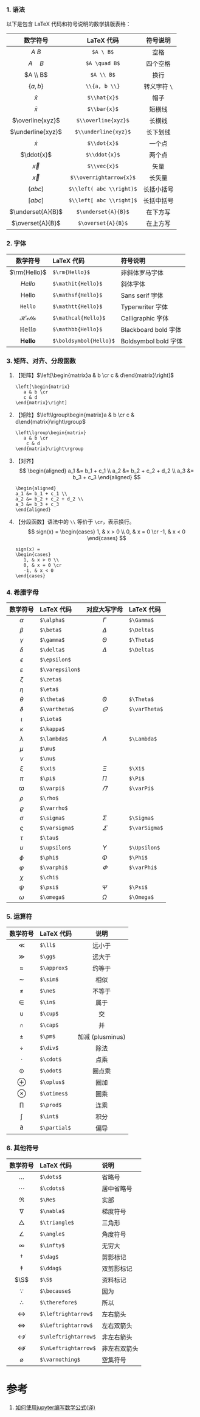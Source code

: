 
### 1. 语法

以下是包含 LaTeX 代码和符号说明的数学排版表格：

<div align=center>

| 数学符号 | LaTeX 代码 | 符号说明 |
| :-: | :-: | :-: |
| $A \ B$ | `$A \ B$` | 空格 |
| $A \quad B$ | `$A \quad B$` | 四个空格 |
| $A \\ B$ | `$A \\ B$` | 换行 |
| $\{a, b \}$ | `\\{a, b \\}` | 转义字符 `\` |
| $\hat{x}$ | `$\\hat{x}$` | 帽子 |
| $\bar{x}$ | `$\\bar{x}$` | 短横线 |
| $\overline{xyz}$ | `$\\overline{xyz}$` | 长横线 |
| $\underline{xyz}$ | `$\\underline{xyz}$` | 长下划线 |
| $\dot{x}$ | `$\\dot{x}$` | 一个点 |
| $\ddot{x}$ | `$\\ddot{x}$` | 两个点 |
| $\vec{x}$ | `$\\vec{x}$` | 矢量 |
| $\overrightarrow{x}$ | `$\\overrightarrow{x}$` | 长矢量 |
| $\left( abc \right)$ | `$\\left( abc \\right)$` | 长括小括号 |
| $\left[ abc \right]$ | `$\\left[ abc \\right]$` | 长括中括号 |
| $\underset{A}{B}$ | `$\underset{A}{B}$` | 在下方写 |
| $\overset{A}{B}$ | `$\overset{A}{B}$` | 在上方写 |

</div>

### 2. 字体

<div align=center>

| 数学符号 | LaTeX 代码 | 符号说明 |
| :-: | :- | :- |
| $\rm{Hello}$ | `$\rm{Hello}$` | 非斜体罗马字体 |
| $\mathit{Hello}$ | `$\mathit{Hello}$` | 斜体字体 |
| $\mathsf{Hello}$ | `$\mathsf{Hello}$` | Sans serif 字体 |
| $\mathtt{Hello}$ | `$\mathtt{Hello}$` | Typerwriter 字体 |
| $\mathcal{Hello}$ | `$\mathcal{Hello}$` | Calligraphic 字体 |
| $\mathbb{Hello}$ | `$\mathbb{Hello}$` | Blackboard bold 字体 |
| $\boldsymbol{Hello}$ | `$\boldsymbol{Hello}$` | Boldsymbol bold 字体 |

</div>

### 3. 矩阵、对齐、分段函数

1. 【矩阵】$\left[\begin{matrix}a & b \cr c & d\end{matrix}\right]$
   ```
   \left[\begin{matrix}
      a & b \cr 
      c & d
   \end{matrix}\right]
   ```
2. 【矩阵】$\left\lgroup\begin{matrix}a & b \cr c & d\end{matrix}\right\rgroup$
   ```
   \left\lgroup\begin{matrix}
      a & b \cr
       c & d
   \end{matrix}\right\rgroup
   ```
3. 【对齐】
   $$
      \begin{aligned}
      a_1 &= b_1 + c_1 \\
      a_2 &= b_2 + c_2 + d_2 \\
      a_3 &= b_3 + c_3
      \end{aligned}
   $$

   ```
   \begin{aligned}
   a_1 &= b_1 + c_1 \\
   a_2 &= b_2 + c_2 + d_2 \\
   a_3 &= b_3 + c_3
   \end{aligned}
   ```
4. 【分段函数】语法中的 `\\` 等价于 `\cr`，表示换行。
   $$
   sign(x) = 
   \begin{cases}
      1, & x > 0 \\ 
      0, & x = 0 \cr 
      -1, & x < 0
   \end{cases}
   $$

   ```
   sign(x) = 
   \begin{cases}
      1, & x > 0 \\ 
      0, & x = 0 \cr 
      -1, & x < 0
   \end{cases}
   ```

### 4. 希腊字母

<div align=center>

| 数学符号 | LaTeX 代码 | 对应大写字母 | LaTeX 代码 |
| :-: | :- | :-: | :- |
| $\alpha$ | `$\alpha$` | $\Gamma$ | `$\Gamma$` |
| $\beta$ | `$\beta$` | $\Delta$ | `$\Delta$` |
| $\gamma$ | `$\gamma$` | $\Theta$ | `$\Theta$` |
| $\delta$ | `$\delta$` | $\Delta$ | `$\Delta$` |
| $\epsilon$ | `$\epsilon$` | | |
| $\varepsilon$ | `$\varepsilon$` | | |
| $\zeta$ | `$\zeta$` | | |
| $\eta$ | `$\eta$` | | |
| $\theta$ | `$\theta$` | $\Theta$ | `$\Theta$` |
| $\vartheta$ | `$\vartheta$` | $\varTheta$ | `$\varTheta$` |
| $\iota$ | `$\iota$` | | |
| $\kappa$ | `$\kappa$` | | |
| $\lambda$ | `$\lambda$` | $\Lambda$ | `$\Lambda$` |
| $\mu$ | `$\mu$` | | |
| $\nu$ | `$\nu$` | | |
| $\xi$ | `$\xi$` | $\Xi$ | `$\Xi$` |
| $\pi$ | `$\pi$` | $\Pi$ | `$\Pi$` |
| $\varpi$ | `$\varpi$` | $\varPi$ | `$\varPi$` |
| $\rho$ | `$\rho$` | | |
| $\varrho$ | `$\varrho$` | | |
| $\sigma$ | `$\sigma$` | $\Sigma$ | `$\Sigma$` |
| $\varsigma$ | `$\varsigma$` | $\varSigma$ | `$\varSigma$` |
| $\tau$ | `$\tau$` | | |
| $\upsilon$ | `$\upsilon$` | $\Upsilon$ | `$\Upsilon$` |
| $\phi$ | `$\phi$` | $\Phi$ | `$\Phi$` |
| $\varphi$ | `$\varphi$` | $\varPhi$ | `$\varPhi$` |
| $\chi$ | `$\chi$` | | |
| $\psi$ | `$\psi$` | $\Psi$ | `$\Psi$` |
| $\omega$ | `$\omega$` | $\Omega$ | `$\Omega$` |

</div>

### 5. 运算符

<div align=center>

| 数学符号 | LaTeX 代码 | 说明 |
| :-: | :- | :-: |
| $\ll$ | `$\ll$` | 远小于 |
| $\gg$ | `$\gg$` | 远大于 |
| $\approx$ | `$\approx$` | 约等于 |
| $\sim$ | `$\sim$` | 相似 |
| $\ne$ | `$\ne$` | 不等于 |
| $\in$ | `$\in$` | 属于 |
| $\cup$ | `$\cup$` | 交 |
| $\cap$ | `$\cap$` | 并 |
| $\pm$ | `$\pm$` | 加减 (plusminus) |
| $\div$ | `$\div$` | 除法 |
| $\cdot$ | `$\cdot$` | 点乘 |
| $\odot$ | `$\odot$` | 圈点乘 |
| $\oplus$ | `$\oplus$` | 圈加 |
| $\otimes$ | `$\otimes$` | 圈乘 |
| $\prod$ | `$\prod$` | 连乘 |
| $\int$ | `$\int$` | 积分 |
| $\partial$ | `$\partial$` | 偏导 |

</div>

### 6. 其他符号

<div align=center>

| 数学符号 | LaTeX 代码 | 说明 |
| :-: | :- | :- |
| $\dots$ | `$\dots$` | 省略号 |
| $\cdots$ | `$\cdots$` | 居中省略号 |
| $\Re$ | `$\Re$` | 实部 |
| $\nabla$ | `$\nabla$` | 梯度符号 |
| $\triangle$ | `$\triangle$` | 三角形 |
| $\angle$ | `$\angle$` | 角度符号 |
| $\infty$ | `$\infty$` | 无穷大 |
| $\dag$ | `$\dag$` | 剪影标记 |
| $\ddag$ | `$\ddag$` | 双剪影标记 |
| $\S$ | `$\S$` | 资料标记 |
| $\because$ | `$\because$` | 因为 |
| $\therefore$ | `$\therefore$` | 所以 |
| $\leftrightarrow$ | `$\leftrightarrow$` | 左右箭头 |
| $\Leftrightarrow$ | `$\Leftrightarrow$` | 左右双箭头 |
| $\nleftrightarrow$ | `$\nleftrightarrow$` | 非左右箭头 |
| $\nLeftrightarrow$ | `$\nLeftrightarrow$` | 非左右双箭头 |
| $\varnothing$ | `$\varnothing$` | 空集符号 |

</div>

# 参考

1. [如何使用jupyter编写数学公式(译)](https://www.jianshu.com/p/93ccc63e5a1b)